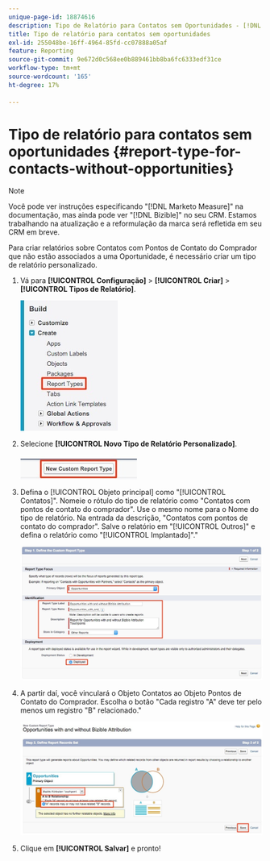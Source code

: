 ```yaml
---
unique-page-id: 18874616
description: Tipo de Relatório para Contatos sem Oportunidades - [!DNL Marketo Measure]
title: Tipo de relatório para contatos sem oportunidades
exl-id: 255048be-16ff-4964-85fd-cc07888a05af
feature: Reporting
source-git-commit: 9e672d0c568ee0b889461bb8ba6fc6333edf31ce
workflow-type: tm+mt
source-wordcount: '165'
ht-degree: 17%

---
```


# Tipo de relatório para contatos sem oportunidades {#report-type-for-contacts-without-opportunities}

>[!NOTE]
>
>Você pode ver instruções especificando &quot;[!DNL Marketo Measure]&quot; na documentação, mas ainda pode ver &quot;[!DNL Bizible]&quot; no seu CRM. Estamos trabalhando na atualização e a reformulação da marca será refletida em seu CRM em breve.

Para criar relatórios sobre Contatos com Pontos de Contato do Comprador que não estão associados a uma Oportunidade, é necessário criar um tipo de relatório personalizado.

1. Vá para **[!UICONTROL Configuração]** > **[!UICONTROL Criar]** > **[!UICONTROL Tipos de Relatório]**.

   ![](assets/1.jpg)

1. Selecione **[!UICONTROL Novo Tipo de Relatório Personalizado]**.

   ![](assets/2.jpg)

1. Defina o [!UICONTROL Objeto principal] como &quot;[!UICONTROL Contatos]&quot;. Nomeie o rótulo do tipo de relatório como &quot;Contatos com pontos de contato do comprador&quot;. Use o mesmo nome para o Nome do tipo de relatório. Na entrada da descrição, &quot;Contatos com pontos de contato do comprador&quot;. Salve o relatório em &quot;[!UICONTROL Outros]&quot; e defina o relatório como &quot;[!UICONTROL Implantado]&quot;.&quot;

   ![](assets/3.jpg)

1. A partir daí, você vinculará o Objeto Contatos ao Objeto Pontos de Contato do Comprador. Escolha o botão &quot;Cada registro &quot;A&quot; deve ter pelo menos um registro &quot;B&quot; relacionado.&quot;

   ![](assets/4.jpg)

1. Clique em **[!UICONTROL Salvar]** e pronto!
